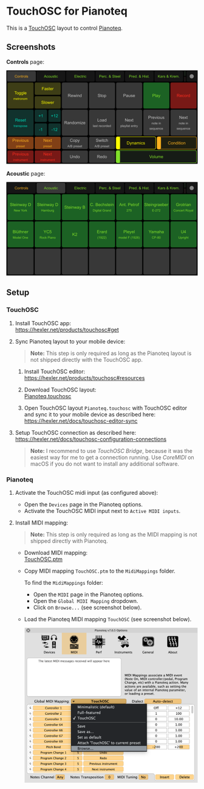 # TouchOSC for Pianoteq

This is a [TouchOSC](https://hexler.net/products/touchosc) layout to control [Pianoteq](https://www.modartt.com/pianoteq).

## Screenshots

**Controls** page:  

![page-controls](screenshots/touch-osc/page-controls.png)

**Acoustic** page:  

![page-acoustic](screenshots/touch-osc/page-acoustic.png)

## Setup

### TouchOSC

1. Install TouchOSC app:  
   https://hexler.net/products/touchosc#get

2. Sync Pianoteq layout to your mobile device:

   > **Note:** This step is only required as long as the Pianoteq layout is not shipped directly with the TouchOSC app.

   1. Install TouchOSC editor:  
      https://hexler.net/products/touchosc#resources

   2. Download TouchOSC layout:  
      [Pianoteq.touchosc](https://github.com/tobx/touch-osc-for-pianoteq/raw/main/Pianoteq.touchosc)

   3. Open TouchOSC layout `Pianoteq.touchosc` with TouchOSC editor and sync it to your mobile device as described here:  
      https://hexler.net/docs/touchosc-editor-sync

3. Setup TouchOSC connection as described here:  
   https://hexler.net/docs/touchosc-configuration-connections

   > **Note:** I recommend to use *TouchOSC Bridge*, because it was the easiest way for me to get a connection running. Use *CoreMIDI* on macOS if you do not want to install any additional software.

### Pianoteq

1. Activate the TouchOSC midi input (as configured above):

      - Open the `Devices` page in the Pianoteq options.
      - Activate the TouchOSC MIDI input next to `Active MIDI inputs`.

2. Install MIDI mapping:

   > **Note:** This step is only required as long as the MIDI mapping is not shipped directly with Pianoteq.

   - Download MIDI mapping:  
     [TouchOSC.ptm](https://github.com/tobx/touch-osc-for-pianoteq/raw/main/TouchOSC.ptm)

   - Copy MIDI mapping `TouchOSC.ptm` to the `MidiMappings` folder.

     To find the `MidiMappings` folder:
      
     - Open the `MIDI` page in the Pianoteq options.
     - Open the `Global MIDI Mapping` dropdown.
     - Click on `Browse...` (see screenshot below).

   - Load the Pianoteq MIDI mapping `TouchOSC` (see screenshot below).

     ![midi-mappings](screenshots/pianoteq/midi-mappings.png)
